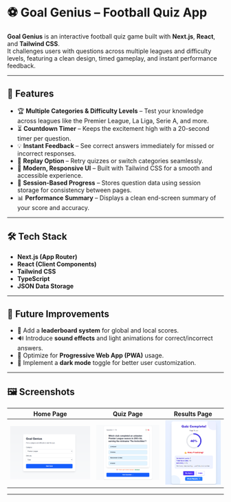 # ⚽ Goal Genius – Football Quiz App

**Goal Genius** is an interactive football quiz game built with **Next.js**, **React**, and **Tailwind CSS**.  
It challenges users with questions across multiple leagues and difficulty levels, featuring a clean design, timed gameplay, and instant performance feedback.

---

## 🚀 Features

- 🏆 **Multiple Categories & Difficulty Levels** – Test your knowledge across leagues like the Premier League, La Liga, Serie A, and more.  
- ⏳ **Countdown Timer** – Keeps the excitement high with a 20-second timer per question.  
- 💡 **Instant Feedback** – See correct answers immediately for missed or incorrect responses.  
- 🔁 **Replay Option** – Retry quizzes or switch categories seamlessly.  
- 🎨 **Modern, Responsive UI** – Built with Tailwind CSS for a smooth and accessible experience.  
- 💾 **Session-Based Progress** – Stores question data using session storage for consistency between pages.  
- 📊 **Performance Summary** – Displays a clean end-screen summary of your score and accuracy.

---

## 🛠️ Tech Stack

- **Next.js (App Router)**  
- **React (Client Components)**  
- **Tailwind CSS**  
- **TypeScript**  
- **JSON Data Storage**

---

## 🧭 Future Improvements

- 🥇 Add a **leaderboard system** for global and local scores.  
- 🔊 Introduce **sound effects** and light animations for correct/incorrect answers.  
- 📱 Optimize for **Progressive Web App (PWA)** usage.  
- 🌙 Implement a **dark mode** toggle for better user customization.

---

## 🖼️ Screenshots

| Home Page | Quiz Page | Results Page |
|------------|------------|---------------|
| ![](public/goal-genius%20Home-page.png) | ![](public/goal-genius%20quiz-page.png) | ![](public/goal-genius%20result-page.png) |

---
